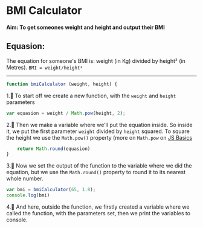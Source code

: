 # BMI Calculator
**Aim: To get someones weight and height and output their BMI**

## Equasion:
The equation for someone's BMI is: weight (in Kg) divided by height² (in Metres).
`BMI = weight/height²`

***

```js
function bmiCalculator (weight, height) {
```
1.᲼ To start off we create a new function, with the `weight` and `height` parameters

```js
var equasion = weight / Math.pow(height, 2);
```
2.᲼ Then we make a variable where we'll put the equation inside. So inside it, we put the first parameter `weight` divided by `height` squared. To square the height we use the `Math.pow()` property (more on `Math.pow` on [JS Basics](https://github.com/theLadEli/my-full-stack-journey/blob/main/JavaScript/README.md)

```js
    return Math.round(equasion)
}
```
3.᲼ Now we set the output of the function to the variable where we did the equation, but we use the `Math.round()` property to round it to its nearest whole number.

```js
var bmi = bmiCalculator(65, 1.8); 
console.log(bmi)
```
4.᲼ And here, outside the function, we firstly created a variable where we called the function, with the parameters set, then we print the variables to console.
